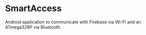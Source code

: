 # SmartAccess
Android application to communicate with Firebase via Wi-Fi and an ATmega328P via Bluetooth.
